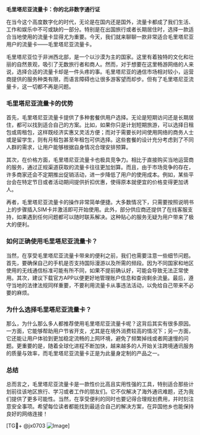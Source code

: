 **毛里塔尼亚流量卡：你的北非数字通行证**

在当今这个高度数字化的时代，无论是在国内还是国外，流量卡都成了我们生活、工作和娱乐中不可或缺的一部分。特别是在出国旅行或者长期居住时，选择一款适合当地使用的流量卡显得尤为重要。今天，我们就来聊聊一款非常适合毛里塔尼亚用户的流量卡——毛里塔尼亚流量卡。

毛里塔尼亚位于非洲西北部，是一个以沙漠为主的国家。这里有着独特的文化和壮丽的自然景观，吸引了无数旅行者和商人。然而，对于想要在这里畅游网络的人来说，选择合适的流量卡却是一件头疼的事。毛里塔尼亚的通信市场相对较小，运营商提供的服务种类有限，而语言障碍也让很多游客望而却步。但有了毛里塔尼亚流量卡，这一切都不再是问题。

### **毛里塔尼亚流量卡的优势**

首先，毛里塔尼亚流量卡提供了多种套餐供用户选择。无论是短期访问还是长期居住，都可以找到适合自己的方案。比如，如果你只是计划短期旅游，可以选择日租包或周租包，这样既经济实惠又灵活方便；而对于需要长时间使用网络的商务人士或是留学生，则有月租包甚至年租包可供选择。这些套餐的设计充分考虑到了不同人群的需求，让用户能够根据自身情况合理安排预算。

其次，在价格方面，毛里塔尼亚流量卡也极具竞争力。相比于直接购买当地运营商的服务，通过正规渠道获取的流量卡往往更加划算。而且，由于市场竞争的存在，许多商家还会不定期推出促销活动，进一步降低了用户的使用成本。例如，某些平台会在特定节日或者活动期间提供折扣优惠，使得原本就便宜的价格变得更加诱人。

再者，毛里塔尼亚流量卡的操作非常简单便捷。大多数情况下，只需要按照说明书上的步骤插入SIM卡并激活即可开始使用。此外，部分供应商还提供了在线客服支持，如果遇到任何问题都可以随时联系解决。这种贴心的服务无疑为用户带来了极大的便利。

### **如何正确使用毛里塔尼亚流量卡？**

当然，在享受毛里塔尼亚流量卡带来的便利之前，我们也需要注意一些细节问题。首先，要确保自己的手机是否支持国际漫游以及所需的频段。因为不同国家和地区使用的无线通信标准可能有所不同，如果不提前确认好，可能会导致无法正常使用。其次，建议下载官方APP以便更好地管理账户信息和查询剩余流量。最后，遵守当地的法律法规同样重要，不要利用流量卡从事违法活动，以免给自己带来不必要的麻烦。

### **为什么选择毛里塔尼亚流量卡？**

那么，为什么那么多人都推荐使用毛里塔尼亚流量卡呢？这背后其实有很多原因。一方面，它能够帮助用户节省开支，尤其是在境外消费较高的情况下；另一方面，它还能让用户体验到更加稳定流畅的上网环境，避免了频繁掉线或者网速慢的问题。更重要的是，随着全球化进程不断加快，越来越多的人开始关注跨境通讯服务的质量与效率，而毛里塔尼亚流量卡正是为此量身定制的产品之一。

### **总结**

总而言之，毛里塔尼亚流量卡是一款性价比高且实用性强的工具，特别适合那些计划前往该地区旅行、学习或者工作的朋友们。它不仅解决了海外通讯难题，还为我们提供了更多可能性。当然，在享受便利的同时也要记得合理规划费用，并时刻注意安全事项。希望每位读者都能找到最适合自己的解决方案，在异国他乡也能保持良好的网络连接！

[TG💪+ @jx0703 ![Image](https://github.com/user-attachments/assets/dbca1d08-cadb-493c-b0ec-ad6f7a83f270)]